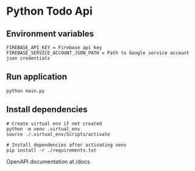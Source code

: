 # Python Todo Api

## Environment variables
```shell
FIREBASE_API_KEY = Firebase api key
FIREBASE_SERVICE_ACCOUNT_JSON_PATH = Path to Google service account json credentials
```

## Run application
```shell
python main.py
```

## Install dependencies
```shell
# Create virtual env if not created
python -m venv .virtual_env
source ./.virtual_env/Scripts/activate

# Install dependencies after activating venv
pip install -r ./requirements.txt
```

OpenAPI documentation at /docs

